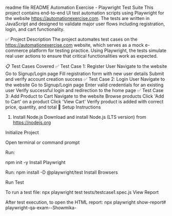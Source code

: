 readme file README
Automation Exercise - Playwright Test Suite
This project contains end-to-end UI test automation scripts using Playwright for the website https://automationexercise.com. The tests are written in JavaScript and designed to validate major user flows including registration, login, and cart functionality.

✅ Project Description
The project automates test cases on the https://automationexercise.com website, which serves as a mock e-commerce platform for testing practice. Using Playwright, the tests simulate real user actions to ensure that critical functionalities work as expected.

📋 Test Cases Covered
✅ Test Case 1: Register User
Navigate to the website
Go to Signup/Login page
Fill registration form with new user details
Submit and verify account creation success
✅ Test Case 2: Login User
Navigate to the website
Go to Signup/Login page
Enter valid credentials for an existing user
Verify successful login and redirection to the home page
✅ Test Case 3: Add Product to Cart
Navigate to the website
Browse products
Click 'Add to Cart' on a product
Click 'View Cart'
Verify product is added with correct price, quantity, and total
🚀 Setup Instructions
1. Install Node.js
Download and install Node.js (LTS version) from https://nodejs.org

Initialize Project

Open terminal or command prompt

Run:

npm init -y Install Playwright

Run: npm install -D @playwright/test Install Browsers

Run Test

To run a test file: npx playwright test tests/testcase1.spec.js View Report

After test execution, to open the HTML report: npx playwright show-report# playwright-qa-exam--Showmika-
